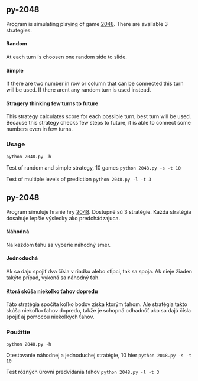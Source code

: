 ## py-2048
Program is simulating playing of game [2048](http://2048game.com/). There are available 3 strategies.

#### Random
At each turn is choosen one random side to slide.
#### Simple
If there are two number in row or column that can be connected this turn will be used. If there arent any random turn is used instead.
#### Stragery thinking few turns to future
This strategy calculates score for each possible turn, best turn will be used. Because this strategy checks few steps to future, it is able to connect some numbers even in few turns.

### Usage
```python 2048.py -h```

Test of random and simple strategy, 10 games 
```python 2048.py -s -t 10```

Test of multiple levels of prediction 
```python 2048.py -l -t 3```

## py-2048
Program simuluje hranie hry [2048](http://2048game.com/). Dostupné sú 3 stratégie. Každá stratégia dosahuje lepšie výsledky ako predchádzajuca.

#### Náhodná
Na každom ťahu sa vyberie náhodný smer.
#### Jednoduchá
Ak sa daju spojiť dva čísla v riadku alebo stĺpci, tak sa spoja. Ak nieje žiaden takýto prípad, vykoná sa náhodný ťah.
#### Ktorá skúša niekoľko ťahov dopredu
Táto stratégia spočíta koľko bodov získa ktorým ťahom. Ale stratégia takto skúša niekoľko ťahov dopredu, takže je schopná odhadnúť ako sa dajú čísla spojiť aj pomocou niekoľkych ťahov.

### Použitie
```python 2048.py -h```

Otestovanie náhodnej a jednoduchej stratégie, 10 hier 
```python 2048.py -s -t 10```

Test rôzných úrovni predvídania ťahov 
```python 2048.py -l -t 3```